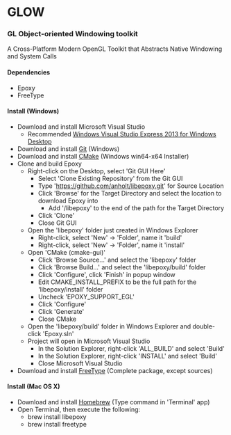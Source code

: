# GLOW
### GL Object-oriented Windowing toolkit
A Cross-Platform Modern OpenGL Toolkit that Abstracts Native Windowing and System Calls

#### Dependencies

* Epoxy
* FreeType

#### Install (Windows)

* Download and install Microsoft Visual Studio
    * Recommended [Windows Visual Studio Express 2013 for Windows Desktop](https://www.microsoft.com/en-us/download/details.aspx?id=44914)
* Download and install [Git](https://git-scm.com/downloads) (Windows)
* Download and install [CMake](https://cmake.org/download/) (Windows win64-x64 Installer)
* Clone and build Epoxy
    * Right-click on the Desktop, select 'Git GUI Here'
        * Select 'Clone Existing Repository' from the Git GUI
        * Type 'https://github.com/anholt/libepoxy.git' for Source Location
        * Click 'Browse' for the Target Directory and select the location to download Epoxy into
            * Add '/libepoxy' to the end of the path for the Target Directory
        * Click 'Clone'
        * Close Git GUI
    * Open the 'libepoxy' folder just created in Windows Explorer
        * Right-click, select 'New' -> 'Folder', name it 'build'
        * Right-click, select 'New' -> 'Folder', name it 'install'
    * Open 'CMake (cmake-gui)'
        * Click 'Browse Source...' and select the 'libepoxy' folder
        * Click 'Browse Build...' and select the 'libepoxy/build' folder
        * Click 'Configure', click 'Finish' in popup window
        * Edit CMAKE_INSTALL_PREFIX to be the full path for the 'libepoxy/install' folder
        * Uncheck 'EPOXY_SUPPORT_EGL'
        * Click 'Configure'
        * Click 'Generate'
        * Close CMake
    * Open the 'libepoxy/build' folder in Windows Explorer and double-click 'Epoxy.sln' 
    * Project will open in Microsoft Visual Studio
        * In the Solution Explorer, right-click 'ALL_BUILD' and select 'Build'
        * In the Solution Explorer, right-click 'INSTALL' and select 'Build'
        * Close Microsoft Visual Studio
* Download and install [FreeType](http://gnuwin32.sourceforge.net/packages/freetype.htm) (Complete package, except sources)

#### Install (Mac OS X)

* Download and install [Homebrew](http://brew.sh/) (Type command in 'Terminal' app)
* Open Terminal, then execute the following:
    * brew install libepoxy
    * brew install freetype
	